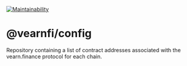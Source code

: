 [![Maintainability](https://api.codeclimate.com/v1/badges/242000617c277ba74b51/maintainability)](https://codeclimate.com/github/vearnfi/config/maintainability)

# @vearnfi/config

Repository containing a list of contract addresses associated with the vearn.finance protocol for each chain.
